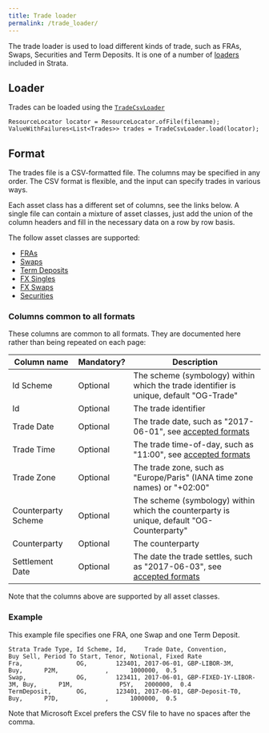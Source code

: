 ```yaml
---
title: Trade loader
permalink: /trade_loader/
---
```


The trade loader is used to load different kinds of trade, such as FRAs, Swaps, Securities and Term Deposits.
It is one of a number of [loaders]({{site.baseurl}}/loaders) included in Strata.


## Loader

Trades can be loaded using the [`TradeCsvLoader`]({{site.baseurl}}/apidocs/com/opengamma/strata/loader/csv/TradeCsvLoader.html)

```
ResourceLocator locator = ResourceLocator.ofFile(filename);
ValueWithFailures<List<Trades>> trades = TradeCsvLoader.load(locator);
```


## Format

The trades file is a CSV-formatted file.
The columns may be specified in any order.
The CSV format is flexible, and the input can specify trades in various ways.

Each asset class has a different set of columns, see the links below.
A single file can contain a mixture of asset classes, just add the union of the column headers and
fill in the necessary data on a row by row basis.

The follow asset classes are supported:

* [FRAs]({{site.baseurl}}/trade_loader_fra)
* [Swaps]({{site.baseurl}}/trade_loader_swap)
* [Term Deposits]({{site.baseurl}}/trade_loader_term_deposit)
* [FX Singles]({{site.baseurl}}/trade_loader_fx_single)
* [FX Swaps]({{site.baseurl}}/trade_loader_fx_swap)
* [Securities]({{site.baseurl}}/trade_loader_security)


### Columns common to all formats

These columns are common to all formats.
They are documented here rather than being repeated on each page:

| Column name           | Mandatory? | Description |
|-----------------------|------------|-------------|
| Id Scheme             | Optional   | The scheme (symbology) within which the trade identifier is unique, default "OG-Trade" |
| Id                    | Optional   | The trade identifier |
| Trade Date            | Optional   | The trade date, such as "2017-06-01", see [accepted formats]({{site.baseurl}}/common_formats/) |
| Trade Time            | Optional   | The trade time-of-day, such as "11:00", see [accepted formats]({{site.baseurl}}/common_formats/) |
| Trade Zone            | Optional   | The trade zone, such as "Europe/Paris" (IANA time zone names) or "+02:00" |
| Counterparty Scheme   | Optional   | The scheme (symbology) within which the counterparty is unique, default "OG-Counterparty" |
| Counterparty          | Optional   | The counterparty |
| Settlement Date       | Optional   | The date the trade settles, such as "2017-06-03", see [accepted formats]({{site.baseurl}}/common_formats/) |

Note that the columns above are supported by all asset classes.


### Example

This example file specifies one FRA, one Swap and one Term Deposit.

```
Strata Trade Type, Id Scheme, Id,     Trade Date, Convention,            Buy Sell, Period To Start, Tenor, Notional, Fixed Rate
Fra,               OG,        123401, 2017-06-01, GBP-LIBOR-3M,          Buy,      P2M,             ,      1000000,  0.5
Swap,              OG,        123411, 2017-06-01, GBP-FIXED-1Y-LIBOR-3M, Buy,      P1M,             P5Y,   2000000,  0.4
TermDeposit,       OG,        123401, 2017-06-01, GBP-Deposit-T0,        Buy,      P7D,             ,      1000000,  0.5
```

Note that Microsoft Excel prefers the CSV file to have no spaces after the comma.
